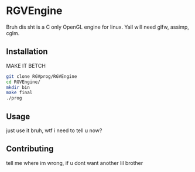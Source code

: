 # RGVEngine

Bruh dis sht is a C only OpenGL engine for linux. Yall will need glfw, assimp, cglm.

## Installation

MAKE IT BETCH

```bash
git clone RGVprog/RGVEngine 
cd RGVEngine/ 
mkdir bin  
make final  
./prog
```

## Usage

just use it bruh, wtf i need to tell u now?

## Contributing

tell me where im wrong, if u dont want another lil brother
